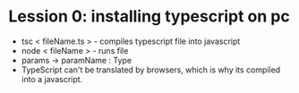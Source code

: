 # Lession 0: installing typescript on pc
* tsc < fileName.ts > - compiles typescript file into javascript
* node < fileName > - runs file
* params -> paramName : Type
* TypeScript can't be translated by browsers, which is why its compiled into a javascript.

